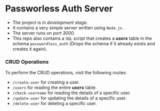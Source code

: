 # Passworless Auth Server

* The project is in *development stage*.
* It contains a very simple server written using `Node.js`. 
* The server runs on *port 3000*.
* This repo also contains a `SQL` script that creates a ***users*** table in the schema `passwordless_auth` (Drops the schema if it already exists and creates it again).

### CRUD Operations

To perform the CRUD operations, visit the following routes:

* `/create-user` for creating a user.
* `/users` for reading the entire ***users*** table.
* `/check-username` for reading the details of a specific user.
* `/update-user` for updating the details of a specific user.
* `/delete-user` for deleting a specific user.